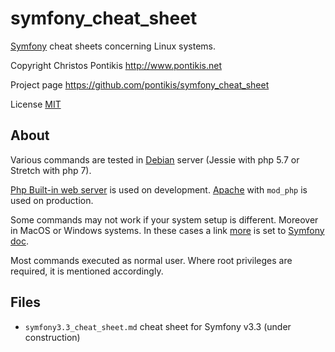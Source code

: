 # symfony_cheat_sheet

[Symfony](https://symfony.com) cheat sheets concerning Linux systems. 

Copyright Christos Pontikis http://www.pontikis.net

Project page https://github.com/pontikis/symfony_cheat_sheet

License [MIT](https://github.com/pontikis/symfony_cheat_sheet/blob/master/LICENSE)


## About

Various commands are tested in [Debian](https://www.debian.org/) server (Jessie with php 5.7 or Stretch with php 7). 

[Php Built-in web server](http://php.net/manual/en/features.commandline.webserver.php) is used on development. [Apache](https://httpd.apache.org/) with ``mod_php`` is used on production. 

Some commands may not work if your system setup is different. Moreover in MacOS or Windows systems. In these cases a link [more](https://symfony.com/doc) is set to [Symfony doc](https://symfony.com/doc).

Most commands executed as normal user. Where root privileges are required, it is mentioned accordingly.


## Files

* ``symfony3.3_cheat_sheet.md`` cheat sheet for Symfony v3.3 (under construction)